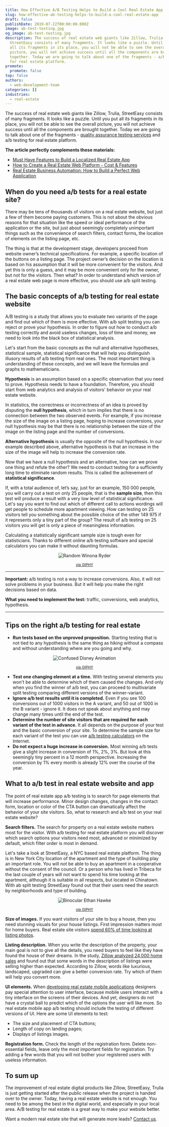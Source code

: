 ```yaml
---
title: How Effective A/B Testing Helps to Build a Cool Real Estate App
slug: how-effective-ab-testing-helps-to-build-a-cool-real-estate-app
draft: false
publishDate: 2019-07-22T00:00:00.000Z
image: ab-test-testing.jpg
og_image: ab-test-testing.jpg
description: The success of real estate web giants like Zillow, Trulia,
  StreetEasy consists of many fragments. It looks like a puzzle. Until you put
  all its fragments in its place, you will not be able to see the overall
  picture, you will not achieve success until all the components are brought
  together. Today we are going to talk about one of the fragments - a/b testing
  for real estate platform.
promote:
  promote: false
top: false
authors:
  - web-development-team
categories: []
industries:
  - real-estate
---
```

The success of real estate web giants like Zillow, Trulia, StreetEasy consists of many fragments. It looks like a puzzle. Until you put all its fragments in its place, you will not be able to see the overall picture, you will not achieve success until all the components are brought together. Today we are going to talk about one of the fragments - [quality assurance testing services](https://anadea.info/services/quality-assurance) and a/b testing for real estate platform.

**The article perfectly complements these materials:**

* [Must Have Features to Build a Localized Real Estate App](https://anadea.info/blog/how-to-embrace-the-power-of-mobile-apps-for-your-real-estate-business)
* [How to Create a Real Estate Web Platform - Cost & Features](https://anadea.info/blog/how-to-create-a-real-estate-web-platform)
* [Real Estate Business Automation: How to Build a Perfect Web Application](https://anadea.info/blog/real-estate-business-automation)

## When do you need a/b tests for a real estate site?

There may be tens of thousands of visitors on a real estate website, but just a few of them become paying customers. This is not about the obvious reasons for that situation like the speed or ideal performance of the application or the site, but just about seemingly completely unimportant things such as the convenience of search filters, contact forms, the location of elements on the listing page, etc.

The thing is that at the development stage, developers proceed from website owner’s technical specifications. For example, a specific location of the buttons on a listing page. The project owner’s decision on the location is based on his assumption that it will be more convenient for the visitors. And yet this is only a guess, and it may be more convenient only for the owner, but not for the visitors. Then what? In order to understand which version of a real estate web page is more effective, you should use a/b split testing.

## The basic concepts of a/b testing for real estate website

A/B testing is a study that allows you to evaluate two variants of the page and find out which of them is more effective. With a/b split testing you can reject or prove your hypothesis. In order to figure out how to conduct a/b testing correctly and avoid useless changes, loss of time and money, we need to look into the black box of statistical analysis.

Let's start from the basic concepts as the null and alternative hypotheses, statistical sample, statistical significance that will help you distinguish illusory results of a/b testing from real ones. The most important thing is understanding of these concepts, and we will leave the formulas and graphs to mathematicians.

**Hypothesis** is an assumption based on a specific observation that you need to prove. Hypothesis needs to have a foundation. Therefore, you should start from web analytics and analysis of visitors' behavior on your real estate website.

In statistics, the correctness or incorrectness of an idea is proved by disputing the **null hypothesis**, which in turn implies that there is no connection between the two observed events. For example, if you increase the size of the image on a listing page, hoping to increase conversions, your null hypothesis may be that there is no relationship between the size of the image on the listing page and the number of conversions.

**Alternative hypothesis** is usually the opposite of the null hypothesis. In our example described above, alternative hypothesis is that an increase in the size of the image will help to increase the conversion rate.

Now that we have a null hypothesis and an alternative, how can we prove one thing and refute the other? We need to conduct testing for a sufficiently long time to eliminate random results. This is called the achievement of **statistical significance**.

If, with a total audience of, let’s say, just for an example, 150 000 people, you will carry out a test on only 25 people, that is the **sample size**, then this test will produce a result with a very low level of statistical significance. Let's say you want to find out which of different call to actions wordings will get people to schedule more apartment viewing. How can testing on 25 visitors tell you something about the possible choice of the other 149 975 if it represents only a tiny part of the group? The result of a/b testing on 25 visitors you will get is only a piece of meaningless information.

Calculating a statistically significant sample size is tough even for statisticians. Thanks to different online a/b testing software and special calculators you can make it without daunting formulas.

<center><img src="https://media.giphy.com/media/26xBI73gWquCBBCDe/giphy.gif" alt="Random Winona Ryder"></center>
<p align="center"><sub><a href="https://media.giphy.com/media/26xBI73gWquCBBCDe/giphy.gif">via GIPHY</a></sub></p>

---
**Important:** a/b testing is not a way to increase conversions. Also, it will not solve problems in your business. But it will help you make the right decisions based on data.

**What you need to implement the test:** traffic, conversions, web analytics, hypothesis.

---

## Tips on the right a/b testing for real estate

* **Run tests based on the unproved proposition.** Starting testing that is not tied to any hypothesis is the same thing as hiking without a compass and without understanding where are you going and why.

<center><img src="https://i.giphy.com/mPytjcsG3XS4o.gif" alt="Confused Disney Animation"></center>
<p align="center"><sub><a href="https://giphy.com/gifs/confused-lost-disney-mPytjcsG3XS4o">via GIPHY</a></sub></p>

* **Test one changing element at a time.** With testing several elements you won't be able to determine which of them caused the changes. And only when you find the winner of a/b test, you can proceed to multivariate split testing comparing different versions of the winner-variant.
* **Ignore a/b test results until it is completed.** Even if you see 100 conversions out of 1000 visitors in the A variant, and 50 out of 1000 in the B variant - ignore it. It does not speak about anything and may change many times until the end of the test.
* **Determine the number of site visitors that are required for each variant of the test in advance.** It all depends on the purpose of your test and the basic conversion of your site. To determine the sample size for each variant of the test you can use [a/b testing calculators](https://abtestguide.com/calc/) on the Internet.
* **Do not expect a huge increase in conversion.** Most winning a/b tests give a slight increase in conversion of 1%, 2%, 3%. But look at this seemingly tiny percent in a 12 month perspective. Increasing the conversion by 1% every month is already 12% over the course of the year.

## What to a/b test in real estate website and app

The point of real estate app a/b testing is to search for page elements that will increase performance. Minor design changes, changes in the contact form, location or color of the CTA button can dramatically affect the behavior of your site visitors. So, what to research and a/b test on your real estate website?

**Search filters.** The search for property on a real estate website matters most for the visitor. With a/b testing for real estate platform you will discover which search options your visitors need most, advanced or minimized by default, which filter order is most in demand.

Let's take a look at StreetEasy, a NYC based real estate platform. The thing is in New York City location of the apartment and the type of building play an important role. You will not be able to buy an apartment in a cooperative without the consent of the council. Or a person who has lived in Tribeca for the last couple of years will not want to spend his time looking at the apartment, although it is suitable in all respects, but located in Chinatown. With ab split testing StreetEasy found out that their users need the search by neighborhoods and type of building.

<center><img src="https://media.giphy.com/media/l2JhORT5IFnj6ioko/giphy.gif" alt="Binocular Ethan Hawke"></center>
<p align="center"><sub><a href="https://giphy.com/gifs/focusworld-focus-world-in-a-valley-of-violence-l2JhORT5IFnj6ioko">via GIPHY</a></sub></p>

**Size of images.** If you want visitors of your site to buy a house, then you need stunning visuals for your house listings. First impression matters most for home buyers. Real estate site visitors [spend 60% of time looking at listing photos](https://www.wsj.com/articles/SB10001424127887324077704578360750949646798).

**Listing description.** When you write the description of the property, your main goal is not to give all the details, you need buyers to feel like they have found the house of their dreams. In the study, [Zillow analyzed 24,000 home sales](https://www.zillow.com/blog/15-words-that-add-value-171182/) and found out that some words in the description of listings were selling higher than expected. According to Zillow, words like luxurious, landscaped, upgraded can give a better conversion rate. Try which of them will help you convert more.

**UI elements.** When [developing real estate mobile applications](https://anadea.info/solutions/real-estate-software) designers pay special attention to user interface, because mobile users interact with a tiny interface on the screens of their devices. And yet, designers do not have a crystal ball to predict which of the options the user will like more. So real estate mobile app a/b testing should include the testing of different versions of UI. Here are some UI elements to test:

* The size and placement of CTA buttons;
* Length of copy on landing pages;
* Displays of listings images.

**Registration form.** Check the length of the registration form. Delete non-essential fields, leave only the most important fields for registration. Try adding a few words that you will not bother your registered users with useless information.

## To sum up

The improvement of real estate digital products like Zillow, StreetEasy, Trulia is just getting started after the public release when the project is handed over to the owner. Today, having a real estate website is not enough. You need to be among the best in the digital world, and especially in your local area. A/B testing for real estate is a great way to make your website better.

Want a modern real estate site that will generate more leads? [Contact us](https://anadea.info/contacts).
